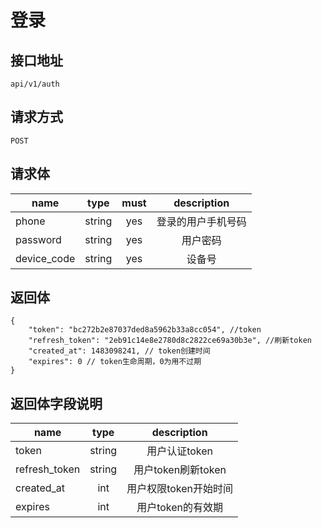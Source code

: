 # 登录

## 接口地址
```
api/v1/auth
````

## 请求方式
`POST`

## 请求体
| name     | type     | must     | description |
|----------|:--------:|:--------:|:--------:|
| phone    		| string   | yes   | 登录的用户手机号码 |
| password 		| string   | yes   | 用户密码 |
| device_code   | string   | yes   | 设备号 |

## 返回体
```json5
{
    "token": "bc272b2e87037ded8a5962b33a8cc054", //token
    "refresh_token": "2eb91c14e8e2780d8c2822ce69a30b3e", //刷新token
    "created_at": 1483098241, // token创建时间
    "expires": 0 // token生命周期，0为用不过期
}
``` 

## 返回体字段说明
| name     | type     | description |
|----------|:--------:|:--------:|
| token    | string   | 用户认证token |
| refresh_token | string | 用户token刷新token |
| created_at | int | 用户权限token开始时间 |
| expires | int | 用户token的有效期 |